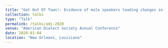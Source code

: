 ```yaml
---
title: "Get Out Of Town!: Evidence of male speakers leading changes in /aʊ/ nucleus height in Raleigh, North Carolina"
collection: talks
type: "Talk"
permalink: /talks/ads-2020
venue: "American Dialect Society Annual Conference"
date: 2020-01-04
location: "New Orleans, Louisiana"
---
```

